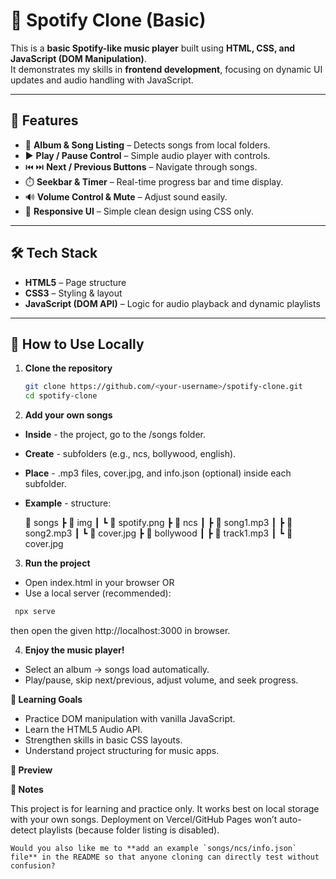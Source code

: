 # 🎵 Spotify Clone (Basic)

This is a **basic Spotify-like music player** built using **HTML, CSS, and JavaScript (DOM Manipulation)**.  
It demonstrates my skills in **frontend development**, focusing on dynamic UI updates and audio handling with JavaScript.

---

## 🚀 Features

- 📂 **Album & Song Listing** – Detects songs from local folders.  
- ▶️ **Play / Pause Control** – Simple audio player with controls.  
- ⏮️ ⏭️ **Next / Previous Buttons** – Navigate through songs.  
- ⏱️ **Seekbar & Timer** – Real-time progress bar and time display.  
- 🔊 **Volume Control & Mute** – Adjust sound easily.  
- 📱 **Responsive UI** – Simple clean design using CSS only.  

---

## 🛠️ Tech Stack

- **HTML5** – Page structure  
- **CSS3** – Styling & layout  
- **JavaScript (DOM API)** – Logic for audio playback and dynamic playlists  

---

## 📂 How to Use Locally

1. **Clone the repository**  
   ```bash
   git clone https://github.com/<your-username>/spotify-clone.git
   cd spotify-clone
2. **Add your own songs**

- **Inside** - the project, go to the /songs folder.
- **Create** - subfolders (e.g., ncs, bollywood, english).
- **Place** - .mp3 files, cover.jpg, and info.json (optional) inside each subfolder.
- **Example** - structure:
  
  📂 songs
 ┣ 📂 img
 ┃ ┗ 📸 spotify.png
 ┣ 📂 ncs
 ┃ ┣ 🎵 song1.mp3
 ┃ ┣ 🎵 song2.mp3
 ┃ ┗ 📜 cover.jpg
 ┣ 📂 bollywood
 ┃ ┣ 🎵 track1.mp3
 ┃ ┗ 📜 cover.jpg

3. **Run the project**

- Open index.html in your browser
  OR
- Use a local server (recommended):
```bash
 npx serve
```
then open the given http://localhost:3000 in browser.

4. **Enjoy the music player!**

- Select an album → songs load automatically.
- Play/pause, skip next/previous, adjust volume, and seek progress.

**🎯 Learning Goals**

- Practice DOM manipulation with vanilla JavaScript.
- Learn the HTML5 Audio API.
- Strengthen skills in basic CSS layouts.
- Understand project structuring for music apps.

**📸 Preview**


**🙌 Notes**

This project is for learning and practice only.
It works best on local storage with your own songs.
Deployment on Vercel/GitHub Pages won’t auto-detect playlists (because folder listing is disabled).

```
Would you also like me to **add an example `songs/ncs/info.json` file** in the README so that anyone cloning can directly test without confusion?
```
